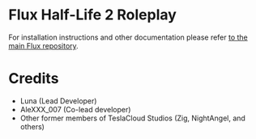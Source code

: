 # Flux Half-Life 2 Roleplay

For installation instructions and other documentation please refer [to the main Flux repository](https://github.com/TeslaCloud/flux-ce).

# Credits
- Luna (Lead Developer)
- AleXXX_007 (Co-lead developer)
- Other former members of TeslaCloud Studios (Zig, NightAngel, and others)
